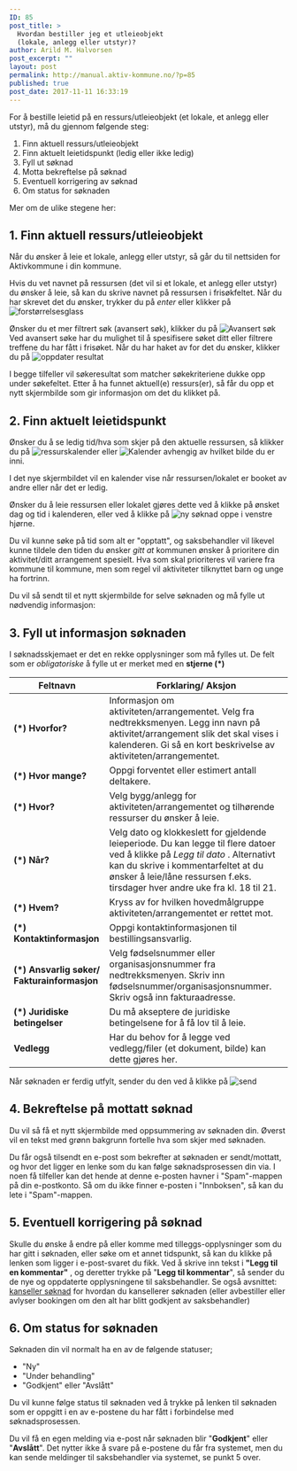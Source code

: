 ```yaml
---
ID: 85
post_title: >
  Hvordan bestiller jeg et utleieobjekt
  (lokale, anlegg eller utstyr)?
author: Arild M. Halvorsen
post_excerpt: ""
layout: post
permalink: http://manual.aktiv-kommune.no/?p=85
published: true
post_date: 2017-11-11 16:33:19
---
```

For å bestille leietid på en ressurs/utleieobjekt (et lokale, et anlegg eller utstyr), må du gjennom følgende steg:
1. Finn aktuell ressurs/utleieobjekt
2. Finn aktuelt leietidspunkt (ledig eller ikke ledig)
3. Fyll ut søknad
4. Motta bekreftelse på søknad
5. Eventuell korrigering av søknad
6. Om status for søknaden

Mer om de ulike stegene her:
## 1. Finn aktuell ressurs/utleieobjekt
Når du ønsker å leie et lokale, anlegg eller utstyr, så går du til nettsiden for Aktivkommune i din kommune. 

Hvis du vet navnet på ressursen (det vil si et lokale, et anlegg eller utstyr) du ønsker å leie, så kan du skrive navnet på ressursen i frisøkfeltet. Når du har skrevet det du ønsker, trykker du på *enter* eller klikker på 
![forstørrelsesglass](http://manual.aktiv-kommune.no/wp-content/uploads/2018/01/forstorrelsesglass.png)

Ønsker du et mer filtrert søk (avansert søk), klikker du på 
![Avansert søk](http://manual.aktiv-kommune.no/wp-content/uploads/2018/01/avansertsok.png) 
Ved avansert søke har du mulighet til å spesifisere søket ditt eller filtrere treffene du har fått i frisøket. 
Når du har haket av for det du ønsker, klikker du på
           ![oppdater resultat](http://manual.aktiv-kommune.no/wp-content/uploads/2017/12/Oppdaterresultat.png) 

I begge tilfeller vil søkeresultat som matcher søkekriteriene dukke opp under søkefeltet.
Etter å ha funnet aktuell(e) ressurs(er), så får du opp et nytt skjermbilde som gir informasjon om det du klikket på.
 
## 2. Finn aktuelt leietidspunkt
Ønsker du å se ledig tid/hva som skjer på den aktuelle ressursen, så klikker du på 
   ![ressurskalender](http://manual.aktiv-kommune.no/wp-content/uploads/2018/03/ressurskalender1.png)
eller
   ![Kalender](http://manual.aktiv-kommune.no/wp-content/uploads/2018/01/kalender.png) 
avhengig av hvilket bilde du er inni. 

I det nye skjermbildet vil en kalender vise når ressursen/lokalet er booket av andre eller når det er ledig. 

Ønsker du å leie ressursen eller lokalet gjøres dette ved å klikke på ønsket dag og tid i kalenderen, eller ved å klikke på 
![ny søknad](http://manual.aktiv-kommune.no/wp-content/uploads/2018/01/nysoknad.png) oppe i venstre hjørne. 

Du vil kunne søke på tid som alt er "opptatt", og saksbehandler vil likevel kunne tildele den tiden du ønsker <em>gitt at </em> kommunen ønsker å prioritere din aktivitet/ditt arrangement spesielt. Hva som skal prioriteres vil variere fra kommune til kommune, men som regel vil aktiviteter tilknyttet barn og unge ha fortrinn.

Du vil så sendt til et nytt skjermbilde for selve søknaden og må fylle ut nødvendig informasjon: 

## 3. Fyll ut informasjon søknaden
I søknadsskjemaet er det en rekke opplysninger som må fylles ut. De felt som er <em>obligatoriske </em>å fylle ut er merket med en <strong>stjerne (*)</strong>

Feltnavn| Forklaring/ Aksjon
--------------------------------------------------|------------------------------------------------
**(*) Hvorfor?** |Informasjon om aktiviteten/arrangementet. Velg fra nedtrekksmenyen. Legg inn navn på aktivitet/arrangement slik det skal vises i kalenderen. Gi så en kort beskrivelse av aktiviteten/arrangementet. 
**(*) Hvor mange?** |Oppgi forventet eller estimert antall deltakere. 
**(*) Hvor?** |Velg bygg/anlegg for aktiviteten/arrangementet og tilhørende ressurser du ønsker å leie. 
**(*) Når?** |Velg dato og klokkeslett for gjeldende leieperiode. Du kan legge til flere datoer ved å klikke på *Legg til dato* . Alternativt kan du skrive i kommentarfeltet at du ønsker å leie/låne ressursen f.eks. tirsdager hver andre uke  fra kl. 18 til 21.
**(*) Hvem?** |Kryss av for hvilken hovedmålgruppe aktiviteten/arrangementet er rettet mot. 
**(*) Kontaktinformasjon** |Oppgi kontaktinformasjonen til bestillingsansvarlig.
**(*) Ansvarlig søker/ Fakturainformasjon** |Velg fødselsnummer eller organisasjonsnummer fra nedtrekksmenyen. Skriv inn fødselsnummer/organisasjonsnummer. Skriv også inn fakturaadresse. 
**(*) Juridiske betingelser** |Du må akseptere de juridiske betingelsene for å få lov til å leie. 
**Vedlegg** |Har du behov for å legge ved vedlegg/filer (et dokument, bilde) kan dette gjøres her.

Når søknaden er ferdig utfylt, sender du den ved å klikke på 
![send](http://manual.aktiv-kommune.no/wp-content/uploads/2018/01/sendfrontend.png) 

## 4. Bekreftelse på mottatt søknad
Du vil så få et nytt skjermbilde med oppsummering av søknaden din. Øverst vil en tekst med grønn bakgrunn fortelle hva som skjer med søknaden.

Du får også tilsendt en e-post som bekrefter at søknaden er sendt/mottatt, og hvor det ligger en lenke som du kan følge søknadsprosessen din via. I noen få tilfeller kan det hende at denne e-posten havner i "Spam"-mappen på din e-postkonto. Så om du ikke finner e-posten i "Innboksen", så  kan du lete i "Spam"-mappen.

## 5. Eventuell korrigering på søknad
Skulle du ønske å endre på eller komme med tilleggs-opplysninger som du har gitt i søknaden, eller søke om et annet tidspunkt, så kan du klikke på lenken som ligger i e-post-svaret du fikk. Ved å skrive inn tekst i <strong>"Legg til en kommentar"</strong> , og deretter trykke på "<strong>Legg til kommentar</strong>", så sender du de nye og oppdaterte opplysningene til saksbehandler. Se også avsnittet: [kanseller søknad](http://manual.aktiv-kommune.no/?p=958) for hvordan du kansellerer søknaden (eller avbestiller eller avlyser bookingen om den alt har blitt godkjent av saksbehandler)

## 6. Om status for søknaden
Søknaden din vil normalt ha en av de følgende statuser;
* "Ny"
* "Under behandling"
* "Godkjent" eller "Avslått"

Du vil kunne følge status til søknaden ved å trykke på lenken til søknaden som er oppgitt i en av e-postene du har fått i forbindelse med søknadsprosessen.

Du vil få en egen melding via e-post når søknaden blir "<strong>Godkjent</strong>" eller "<strong>Avslått</strong>". Det nytter ikke å svare på e-postene du får fra systemet, men du kan sende meldinger til saksbehandler via systemet, se punkt 5 over.